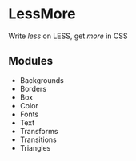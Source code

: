 # LessMore
Write _less_ on LESS, get _more_ in CSS

## Modules
* Backgrounds
* Borders
* Box
* Color
* Fonts
* Text
* Transforms
* Transitions
* Triangles
